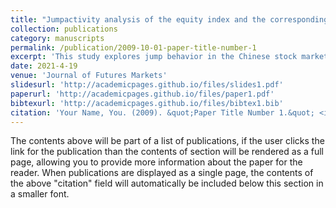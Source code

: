 ```yaml
---
title: "Jumpactivity analysis of the equity index and the corresponding volatility: Evidence from the Chinese market"
collection: publications
category: manuscripts
permalink: /publication/2009-10-01-paper-title-number-1
excerpt: 'This study explores jump behavior in the Chinese stock market.'
date: 2021-4-19
venue: 'Journal of Futures Markets'
slidesurl: 'http://academicpages.github.io/files/slides1.pdf'
paperurl: 'http://academicpages.github.io/files/paper1.pdf'
bibtexurl: 'http://academicpages.github.io/files/bibtex1.bib'
citation: 'Your Name, You. (2009). &quot;Paper Title Number 1.&quot; <i>Journal 1</i>. 1(1).'
---
```

The contents above will be part of a list of publications, if the user clicks the link for the publication than the contents of section will be rendered as a full page, allowing you to provide more information about the paper for the reader. When publications are displayed as a single page, the contents of the above "citation" field will automatically be included below this section in a smaller font.
